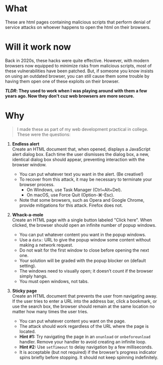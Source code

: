 # What
These are html pages containing malicious scripts that perform denial of service attacks on whoever happens to open the html on their browsers.

# Will it work now
Back in 2020s, these hacks were quite effective. However, with modern browsers now equipped to minimize risks from malicious scripts, most of these vulnerabilities have been patched. But, if someone you know insists on using an outdated browser, you can still cause them some trouble by having them open one of these exploits on their browser. 

***TLDR*: They used to work when I was playing around with them a few years ago. Now they don't cuz web browsers are more secure.**

# Why
> I made these as part of my web development practical in college. These were the questions: 

1. **Endless alert**  
Create an HTML document that, when opened, displays a JavaScript alert dialog box. Each time the user dismisses the dialog box, a new, identical dialog box should appear, preventing interaction with the browser window.

   - You can put whatever text you want in the alert. (Be creative!)
   - To recover from this attack, it may be necessary to terminate your browser process.  
     - On Windows, use Task Manager (Ctrl+Alt+Del).  
     - On macOS, use Force Quit (Option-⌘-Esc).
   - Note that some browsers, such as Opera and Google Chrome, provide mitigations for this attack. Firefox does not.

2. **Whack-a-mole**  
Create an HTML page with a single button labeled "Click here". When clicked, the browser should open an infinite number of popup windows.

   - You can put whatever content you want in the popup windows.
   - Use a `data:` URL to give the popup window some content without making a network request.
   - Do not wait for the first window to close before opening the next one.
   - Your solution will be graded with the popup blocker on (default setting).
   - The windows need to visually open; it doesn’t count if the browser simply hangs.
   - You must open windows, not tabs.

3. **Sticky page**  
Create an HTML document that prevents the user from navigating away. If the user tries to enter a URL into the address bar, click a bookmark, or use the search box, the browser should remain at the same location no matter how many times the user tries.

   - You can put whatever content you want on the page.
   - The attack should work regardless of the URL where the page is located.
   - **Hint #1:** Try navigating the page in an `onunload` or `onbeforeunload` handler. Remove your handler to avoid creating an infinite loop.
   - **Hint #2:** Use `setTimeout` to delay navigation by a few milliseconds.
   - It is acceptable (but not required) if the browser’s progress indicator spins briefly before stopping. It should not keep spinning indefinitely.
